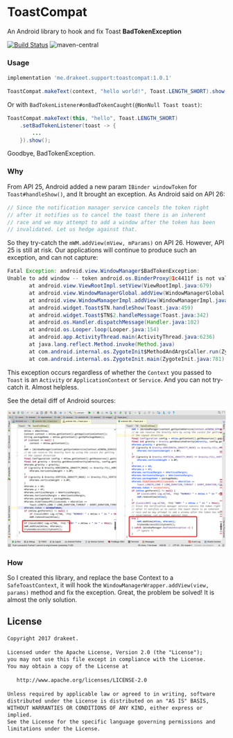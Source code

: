 # ToastCompat

An Android library to hook and fix Toast **BadTokenException**

[![Build Status](https://travis-ci.org/drakeet/ToastCompat.svg)](https://travis-ci.org/drakeet/ToastCompat)
![maven-central](https://img.shields.io/maven-central/v/me.drakeet.support/toastcompat.svg)

### Usage

```groovy
implementation 'me.drakeet.support:toastcompat:1.0.1'
```

```java
ToastCompat.makeText(context, "hello world!", Toast.LENGTH_SHORT).show();
```

Or with `BadTokenListener#onBadTokenCaught(@NonNull Toast toast)`: 

```java
ToastCompat.makeText(this, "hello", Toast.LENGTH_SHORT)
    .setBadTokenListener(toast -> {
        ...
    }).show();
```

Goodbye, BadTokenException.

### Why

From API 25, Android added a new param `IBinder windowToken` for `Toast#handleShow()`, and It brought an exception. 
As Android said on API 26: 

```java
// Since the notification manager service cancels the token right
// after it notifies us to cancel the toast there is an inherent
// race and we may attempt to add a window after the token has been
// invalidated. Let us hedge against that.
```

So they try-catch the `mWM.addView(mView, mParams)` on API 26. However, API 25 is still at risk. Our applications will continue to produce such an exception, and can not capture: 

```java
Fatal Exception: android.view.WindowManager$BadTokenException: 
Unable to add window -- token android.os.BinderProxy@1c4411f is not valid; is your activity running?
       at android.view.ViewRootImpl.setView(ViewRootImpl.java:679)
       at android.view.WindowManagerGlobal.addView(WindowManagerGlobal.java:342)
       at android.view.WindowManagerImpl.addView(WindowManagerImpl.java:94)
       at android.widget.Toast$TN.handleShow(Toast.java:459)
       at android.widget.Toast$TN$2.handleMessage(Toast.java:342)
       at android.os.Handler.dispatchMessage(Handler.java:102)
       at android.os.Looper.loop(Looper.java:154)
       at android.app.ActivityThread.main(ActivityThread.java:6236)
       at java.lang.reflect.Method.invoke(Method.java)
       at com.android.internal.os.ZygoteInit$MethodAndArgsCaller.run(ZygoteInit.java:891)
       at com.android.internal.os.ZygoteInit.main(ZygoteInit.java:781)
```

This exception occurs regardless of whether the `Context` you passed to `Toast` is an `Activity` or `ApplicationContext` or `Service`. And you can not try-catch it. Almost helpless. 
 
 See the detail diff of Android sources: 

![handleShow25vs26.png](diff/handleShow25vs26.png)

### How

So I created this library, and replace the base Context to a `SafeToastContext`, it will hook the `WindowManagerWrapper.addView(view, params)` method and fix the exception. Great, the problem be solved! It is almost the only solution. 


License
-------

    Copyright 2017 drakeet.

    Licensed under the Apache License, Version 2.0 (the "License");
    you may not use this file except in compliance with the License.
    You may obtain a copy of the License at

       http://www.apache.org/licenses/LICENSE-2.0

    Unless required by applicable law or agreed to in writing, software
    distributed under the License is distributed on an "AS IS" BASIS,
    WITHOUT WARRANTIES OR CONDITIONS OF ANY KIND, either express or implied.
    See the License for the specific language governing permissions and
    limitations under the License.